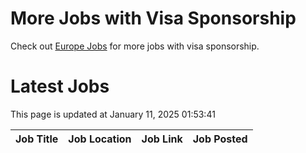 # More Jobs with Visa Sponsorship

Check out [Europe Jobs](https://github.com/sureshparimi/europejobs#latest-jobs) for more jobs with visa sponsorship.

# Latest Jobs

This page is updated at January 11, 2025 01:53:41

| Job Title | Job Location | Job Link | Job Posted |
| --- | --- | --- | --- |
